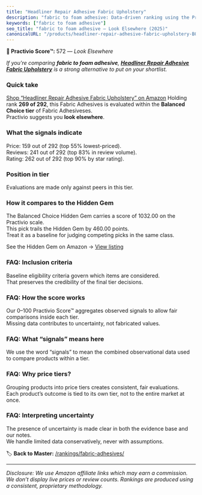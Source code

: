 ```yaml
---
title: "Headliner Repair Adhesive Fabric Upholstery"
description: "fabric to foam adhesive: Data-driven ranking using the Practivio Score™. Positioned by quality, value, demand, findability, momentum."
keywords: ["fabric to foam adhesive"]
seo_title: "fabric to foam adhesive — Look Elsewhere (2025)"
canonicalURL: "/products/headliner-repair-adhesive-fabric-upholstery-B0DKXWZ2G2/"
---
```


**🚫 Practivio Score™:** 572 — _Look Elsewhere_


*If you're comparing **fabric to foam adhesive**, **[Headliner Repair Adhesive Fabric Upholstery](https://www.amazon.com/dp/B0DKXWZ2G2?tag=practivio-20)** is a strong alternative to put on your shortlist.*
### Quick take
[Shop “Headliner Repair Adhesive Fabric Upholstery” on Amazon](https://www.amazon.com/dp/B0DKXWZ2G2?tag=practivio-20)
Holding rank **269 of 292**, this Fabric Adhesives is evaluated within the **Balanced Choice tier** of Fabric Adhesiveses.  
Practivio suggests you **look elsewhere**.

### What the signals indicate
Price: 159 out of 292 (top 55% lowest-priced).  
Reviews: 241 out of 292 (top 83% in review volume).  
Rating: 262 out of 292 (top 90% by star rating).  

### Position in tier
Evaluations are made only against peers in this tier.

### How it compares to the Hidden Gem
The Balanced Choice Hidden Gem carries a score of 1032.00 on the Practivio scale.  
This pick trails the Hidden Gem by 460.00 points.  
Treat it as a baseline for judging competing picks in the same class.  

See the Hidden Gem on Amazon → [View listing](https://www.amazon.com/dp/B09BNPX3XJ?tag=practivio-20)

### FAQ: Inclusion criteria
Baseline eligibility criteria govern which items are considered.  
That preserves the credibility of the final tier decisions.

### FAQ: How the score works
Our 0–100 Practivio Score™ aggregates observed signals to allow fair comparisons inside each tier.  
Missing data contributes to uncertainty, not fabricated values.

### FAQ: What “signals” means here
We use the word “signals” to mean the combined observational data used to compare products within a tier.

### FAQ: Why price tiers?
Grouping products into price tiers creates consistent, fair evaluations.  
Each product’s outcome is tied to its own tier, not to the entire market at once.

### FAQ: Interpreting uncertainty
The presence of uncertainty is made clear in both the evidence base and our notes.  
We handle limited data conservatively, never with assumptions.


🏷️ **Back to Master:** [/rankings/fabric-adhesives/](/rankings/fabric-adhesives/)

---
_Disclosure: We use Amazon affiliate links which may earn a commission. We don’t display live prices or review counts. Rankings are produced using a consistent, proprietary methodology._
